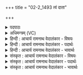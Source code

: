 +++
title = "02-2_1493 त्वं दाता"

+++
<details><summary>पदपाठः</summary>

त्व꣢म्। दा꣣ता꣢। प्र꣣थमः꣢। रा꣡ध꣢꣯साम्। अ꣣सि। अ꣡सि꣢꣯। स꣣त्यः꣢। ई꣣शानकृ꣢त्। ई꣣शान। कृ꣣त्। तु꣣विद्युम्न꣡स्य꣢। तु꣣वि। द्यु꣡म्नस्य꣢। यु꣡ज्या꣢꣯। आ। वृ꣣णीमहे। पुत्र꣡स्य꣢। पु꣣त्। त्र꣡स्य꣢꣯। श꣡व꣢꣯सः। म꣣हः꣢। १४९३।
</details>

<details><summary>अधिमन्त्रम् (VC)</summary>

- इन्द्रः
- नृमेधपुरुमेधावाङ्गिरसौ
- बार्हतः प्रगाथः (विषमा बृहती, समा सतोबृहती)
- पञ्चमः
</details>

<details><summary>हिन्दी : आचार्य रामनाथ वेदालंकार - विषयः</summary>

अगले मन्त्र में फिर परमात्मा और राजा का वर्णन है।
</details>

<details><summary>हिन्दी : आचार्य रामनाथ वेदालंकार - पदार्थः</summary>

पदार्थान्वयभाषाः -  हे इन्द्र अर्थात् परमैश्वर्यवान् जगदीश्वर वा राजन् ! (त्वम्) आप (राधसाम्) ऐश्वर्यों के (प्रथमः) श्रेष्ठ (दाता) दाता, (सत्यः) सत्य के प्रेमी और (ईशानकृत्) निर्धनों को भी धन के स्वामी बना देनेवाले (असि) हो। (तुविद्युम्नस्य) बहुत धनी वा यशस्वी, (शवसः पुत्रस्य) बल के पुत्र अर्थात् अति बली, (महः) महान् आपके (युज्या) मित्रभाव को,सहयोग को (वृणीमहे) हम वरते हैं ॥२॥
</details>

<details><summary>हिन्दी : आचार्य रामनाथ वेदालंकार - भावार्थः</summary>

भावार्थभाषाः -  परमदानी,अतिशक्तिशाली परमात्मा और राजा की मैत्री को स्वीकार करके निर्धन भी धनवान्,कुछ करने में असमर्थ भी बहुत कार्य कर सकनेवाले,सेवक भी स्वामी और निन्दित भी यशस्वी हो जाते हैं ॥२॥
</details>

<details><summary>संस्कृत : आचार्य रामनाथ वेदालंकार - विषयः</summary>

अथ पुनः परमात्मा नृपतिश्च वर्ण्यते।
</details>

<details><summary>संस्कृत : आचार्य रामनाथ वेदालंकार - पदार्थः</summary>

पदार्थान्वयभाषाः -  हे इन्द्र परमैश्वर्यवन् जगदीश्वर राजन् वा ! (त्वम् राधसाम्) ऐश्वर्याणाम् (प्रथमः) श्रेष्ठः (दाता) प्रदाता, (सत्यः) सत्यप्रियः, (ईशानकृत्) दुर्गतानपि ईशानान् अधीश्वरान् करोतीति तथाविधः (असि) वर्तसे। (तुविद्युम्नस्य) बहुधनस्य बहुकीर्तेर्वा, (शवसः पुत्रस्य) बलस्य सूनोः,अतिशयेन बलवतः इत्यर्थः, (महः) महतः तव (युज्या) युज्यं सख्यम्।[अत्र ‘सुपां सुलुक्०। अ० ७।१।३९’ इत्यनेन द्वितीयैकवचनस्य आकारादेशः।] (आ वृणीमहे) सम्भजामहे ॥२॥
</details>

<details><summary>संस्कृत : आचार्य रामनाथ वेदालंकार - भावार्थः</summary>

भावार्थभाषाः -  परमदातुरतिशयशक्तिशालिनः परमात्मनो नृपतेश्च सख्यं वृत्वा निर्धना अपि धनवन्तोऽकिञ्चित्करा अपि बहुकर्मक्षमाः सेवका अपि स्वामिनो निन्दिता अपि यशस्विनो जायन्ते ॥२॥
</details>